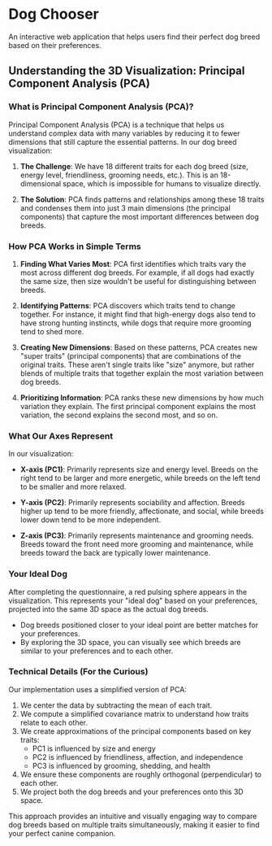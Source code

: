 # Dog Chooser

An interactive web application that helps users find their perfect dog breed based on their preferences.

## Understanding the 3D Visualization: Principal Component Analysis (PCA)

### What is Principal Component Analysis (PCA)?

Principal Component Analysis (PCA) is a technique that helps us understand complex data with many variables by reducing it to fewer dimensions that still capture the essential patterns. In our dog breed visualization:

1. **The Challenge**: We have 18 different traits for each dog breed (size, energy level, friendliness, grooming needs, etc.). This is an 18-dimensional space, which is impossible for humans to visualize directly.

2. **The Solution**: PCA finds patterns and relationships among these 18 traits and condenses them into just 3 main dimensions (the principal components) that capture the most important differences between dog breeds.

### How PCA Works in Simple Terms

1. **Finding What Varies Most**: PCA first identifies which traits vary the most across different dog breeds. For example, if all dogs had exactly the same size, then size wouldn't be useful for distinguishing between breeds.

2. **Identifying Patterns**: PCA discovers which traits tend to change together. For instance, it might find that high-energy dogs also tend to have strong hunting instincts, while dogs that require more grooming tend to shed more.

3. **Creating New Dimensions**: Based on these patterns, PCA creates new "super traits" (principal components) that are combinations of the original traits. These aren't single traits like "size" anymore, but rather blends of multiple traits that together explain the most variation between dog breeds.

4. **Prioritizing Information**: PCA ranks these new dimensions by how much variation they explain. The first principal component explains the most variation, the second explains the second most, and so on.

### What Our Axes Represent

In our visualization:

- **X-axis (PC1)**: Primarily represents size and energy level. Breeds on the right tend to be larger and more energetic, while breeds on the left tend to be smaller and more relaxed.

- **Y-axis (PC2)**: Primarily represents sociability and affection. Breeds higher up tend to be more friendly, affectionate, and social, while breeds lower down tend to be more independent.

- **Z-axis (PC3)**: Primarily represents maintenance and grooming needs. Breeds toward the front need more grooming and maintenance, while breeds toward the back are typically lower maintenance.

### Your Ideal Dog

After completing the questionnaire, a red pulsing sphere appears in the visualization. This represents your "ideal dog" based on your preferences, projected into the same 3D space as the actual dog breeds.

- Dog breeds positioned closer to your ideal point are better matches for your preferences.
- By exploring the 3D space, you can visually see which breeds are similar to your preferences and to each other.

### Technical Details (For the Curious)

Our implementation uses a simplified version of PCA:

1. We center the data by subtracting the mean of each trait.
2. We compute a simplified covariance matrix to understand how traits relate to each other.
3. We create approximations of the principal components based on key traits:
   - PC1 is influenced by size and energy
   - PC2 is influenced by friendliness, affection, and independence
   - PC3 is influenced by grooming, shedding, and health
4. We ensure these components are roughly orthogonal (perpendicular) to each other.
5. We project both the dog breeds and your preferences onto this 3D space.

This approach provides an intuitive and visually engaging way to compare dog breeds based on multiple traits simultaneously, making it easier to find your perfect canine companion.